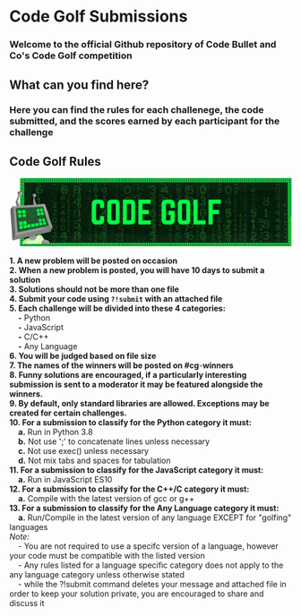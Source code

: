 # Code Golf Submissions

### Welcome to the official Github repository of Code Bullet and Co's Code Golf competition

## What can you find here?

### Here you can find the rules for each challenege, the code submitted, and the scores earned by each participant for the challenge

## Code Golf Rules

![alt text](https://github.com/CodeBullet-Community/Server-Files/raw/master/Banners/Normal%20Banners/banner%20code%20golf.png)


**1. A new problem will be posted on occasion**\
**2. When a new problem is posted, you will have 10 days to submit a solution**\
**3. Solutions should not be more than one file**\
**4. Submit your code using `?!submit` with an attached file**\
**5. Each challenge will be divided into these 4 categories:** \
    **-** Python\
    **-** JavaScript\
    **-** C/C++\
    **-** Any Language\
**6. You will be judged based on file size**\
**7. The names of the winners will be posted on #cg**-**winners**\
**8. Funny solutions are encouraged, if a particularly interesting submission is sent to a moderator it may be featured alongside the winners.**\
**9. By default, only standard libraries are allowed. Exceptions may be created for certain challenges.**\
**10. For a submission to classify for the Python category it must:**\
    **a.** Run in Python 3.8\
    **b.** Not use ';' to concatenate lines unless necessary\
    **c.** Not use exec() unless necessary\
    **d.** Not mix tabs and spaces for tabulation\
**11. For a submission to classify for the JavaScript category it must:**\
    **a.** Run in JavaScript ES10\
**12. For a submission to classify for the C++/C category it must:**\
    **a.** Compile with the latest version of gcc or g++\
**13. For a submission to classify for the Any Language category it must:**\
    **a.** Run/Compile in the latest version of any language EXCEPT for "golfing" languages\
*Note:* \
    - You are not required to use a specifc version of a language, however your code must be compatible with the listed version\
    - Any rules listed for a language specific category does not apply to the any language category unless otherwise stated\
    - while the ?!submit command deletes your message and attached file in order to keep your solution private, you are encouraged to share and discuss it